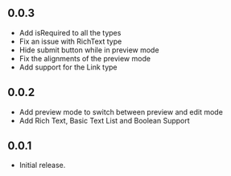 ## 0.0.3

* Add isRequired to all the types
* Fix an issue with RichText type
* Hide submit button while in preview mode
* Fix the alignments of the preview mode
* Add support for the Link type


## 0.0.2

* Add preview mode to switch between preview and edit mode
* Add Rich Text, Basic Text List and Boolean Support



## 0.0.1

* Initial release.
